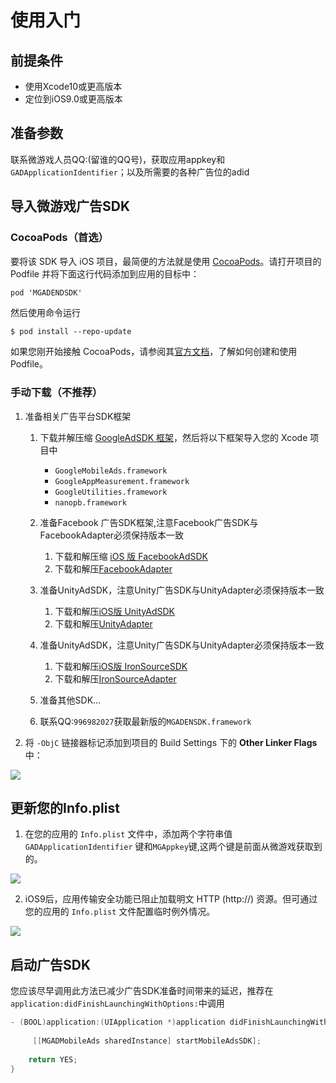 

# 使用入门

## 前提条件

* 使用Xcode10或更高版本
* 定位到iOS9.0或更高版本

## 准备参数

联系微游戏人员QQ:(留谁的QQ号)，获取应用appkey和`GADApplicationIdentifier`；以及所需要的各种广告位的adid

## 导入微游戏广告SDK

### CocoaPods（首选）

要将该 SDK 导入 iOS 项目，最简便的方法就是使用 [CocoaPods](https://guides.cocoapods.org/using/getting-started)。请打开项目的 Podfile 并将下面这行代码添加到应用的目标中：

```objective-c
pod 'MGADENDSDK'
```

然后使用命令运行

```
$ pod install --repo-update
```

如果您刚开始接触 CocoaPods，请参阅其[官方文档](https://guides.cocoapods.org/using/using-cocoapods)，了解如何创建和使用 Podfile。



### 手动下载（不推荐）

1. 准备相关广告平台SDK框架
   1. 下载并解压缩 [GoogleAdSDK 框架](https://developers.google.com/admob/ios/download)，然后将以下框架导入您的 Xcode 项目中
      - `GoogleMobileAds.framework`
      - `GoogleAppMeasurement.framework`
      - `GoogleUtilities.framework`
      - `nanopb.framework`
   2. 准备Facebook 广告SDK框架,注意Facebook广告SDK与FacebookAdapter必须保持版本一致
      1. 下载和解压缩 [iOS 版 FacebookAdSDK](https://developers.facebook.com/docs/ios)
      2. 下载和解压[FacebookAdapter](https://bintray.com/google/mobile-ads-adapters-ios/FacebookAdapter)
   3. 准备UnityAdSDK，注意Unity广告SDK与UnityAdapter必须保持版本一致
      1. 下载和解压[iOS版 UnityAdSDK](https://github.com/Unity-Technologies/unity-ads-ios/releases)
      2. 下载和解压[UnityAdapter](https://bintray.com/google/mobile-ads-adapters-ios/UnityAdapter)
   
   4. 准备UnityAdSDK，注意Unity广告SDK与UnityAdapter必须保持版本一致
      1. 下载和解压[iOS版 IronSourceSDK](https://developers.ironsrc.com/ironsource-mobile/ios/ios-sdk/#step-1)
      2. 下载和解压[IronSourceAdapter](https://bintray.com/google/mobile-ads-adapters-ios/IronSourceAdapte)
   
   5. 准备其他SDK...
   6. 联系QQ:`996982027`获取最新版的`MGADENSDK.framework`
   
2. 将 `-ObjC` 链接器标记添加到项目的 Build Settings 下的 **Other Linker Flags** 中：

![](http://img.tysye.vip/2020-02-24-objc_linker_flag.png)



## 更新您的Info.plist

1. 在您的应用的 `Info.plist` 文件中，添加两个字符串值 `GADApplicationIdentifier` 键和`MGAppkey`键,这两个键是前面从微游戏获取到的。

![](http://img.tysye.vip/2020-02-26-15827047050366.jpg)

2. iOS9后，应用传输安全功能已阻止加载明文 HTTP (http://) 资源。但可通过您的应用的 `Info.plist` 文件配置临时例外情况。

![](http://img.tysye.vip/2020-02-24-15825256567961.jpg)



## 启动广告SDK

您应该尽早调用此方法已减少广告SDK准备时间带来的延迟，推荐在`application:didFinishLaunchingWithOptions:`中调用

```objective-c
- (BOOL)application:(UIApplication *)application didFinishLaunchingWithOptions:(NSDictionary *)launchOptions {
    
     [[MGADMobileAds sharedInstance] startMobileAdsSDK];
    
    return YES;
}
```

